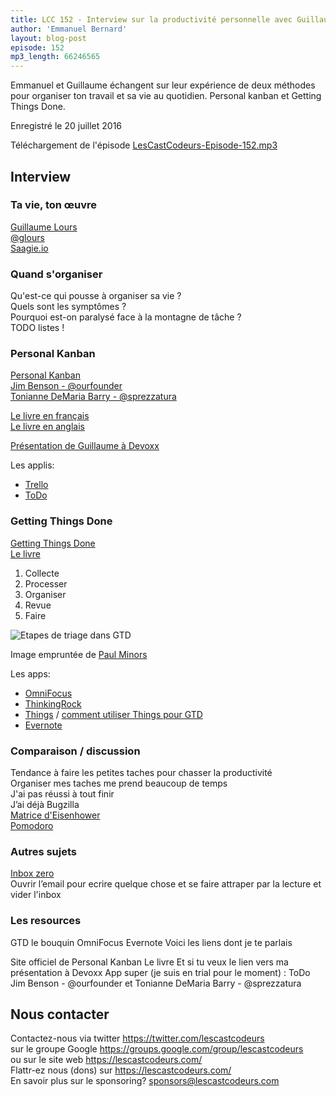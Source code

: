 ```yaml
---
title: LCC 152 - Interview sur la productivité personnelle avec Guillaume Lours
author: 'Emmanuel Bernard'
layout: blog-post
episode: 152
mp3_length: 66246565
---
```

Emmanuel et Guillaume échangent sur leur expérience de deux méthodes pour organiser ton travail et sa vie au quotidien.
Personal kanban et Getting Things Done.

Enregistré le 20 juillet 2016

Téléchargement de l'épisode [LesCastCodeurs-Episode-152.mp3](http://traffic.libsyn.com/lescastcodeurs/LesCastCodeurs-Episode-152.mp3)

## Interview

### Ta vie, ton œuvre

[Guillaume Lours](http://www.agileit.fr)  
[@glours](https://twitter.com/glours)  
[Saagie.io](https://www.saagie.com)  

### Quand s'organiser

Qu'est-ce qui pousse à organiser sa vie ?  
Quels sont les symptômes ?  
Pourquoi est-on paralysé face à la montagne de tâche ?  
TODO listes !  

### Personal Kanban

[Personal Kanban](http://www.personalkanban.com)  
[Jim Benson - @ourfounder](https://twitter.com/ourfounder)  
[Tonianne DeMaria Barry - @sprezzatura](https://twitter.com/sprezzatura)  

[Le livre en français](https://www.amazon.fr/Personal-Kanban-Visualisez-travail-Pilotez/dp/0989081265/ref=sr_1_2?ie=UTF8&qid=1469349823&sr=8-2&keywords=personal+kanban)  
[Le livre en anglais](http://www.personalkanban.com/pk/personal-kanban-the-book/#sthash.rzVjaHzf.dpbs)  

[Présentation de Guillaume à Devoxx](https://www.youtube.com/watch?v=PyUshtZei9g&index=48&list=PLklQqdqnBkPgWjGxCLSgsw7leKI-HDkM3)  

Les applis:

* [Trello](https://trello.com)
* [ToDo](https://todo.projectplace.com/)

### Getting Things Done

[Getting Things Done](http://gettingthingsdone.com)  
[Le livre](https://www.amazon.fr/Getting-Things-Done-Stress-Free-Productivity/dp/0143126563/ref=sr_1_1?ie=UTF8&qid=1469346534&sr=8-1&keywords=getting+things+done)  

1. Collecte
2. Processer
3. Organiser
4. Revue
5. Faire

![Etapes de triage dans GTD](/images/blog/Getting-Things-Done-Model.png)

Image empruntée de [Paul Minors](https://paulminors.com/getting-things-done-book-summary-pdf)

Les apps:

* [OmniFocus](https://www.omnigroup.com/applications/omnifocus/)
* [ThinkingRock](http://www.trgtd.com.au)
* [Things](https://culturedcode.com/things/) / [comment utiliser Things pour GTD](http://vanseodesign.com/online-business/things-gtd/)
* [Evernote](https://evernote.com)

### Comparaison / discussion

Tendance à faire les petites taches pour chasser la productivité  
Organiser mes taches me prend beaucoup de temps  
J'ai pas réussi à tout finir  
J’ai déjà Bugzilla  
[Matrice d'Eisenhower](https://fr.wikipedia.org/wiki/Matrice_d%27Eisenhower)  
[Pomodoro](http://pomodorotechnique.com)  

### Autres sujets

[Inbox zero](http://www.43folders.com/izero)  
Ouvrir l’email pour ecrire quelque chose et se faire attraper par la lecture et vider l'inbox  

### Les resources

GTD le bouquin
OmniFocus
Evernote
Voici les liens dont je te parlais

Site officiel de Personal Kanban
Le livre
Et si tu veux le lien vers ma présentation à Devoxx
App super (je suis en trial pour le moment) : ToDo
Jim Benson - @ourfounder
et Tonianne DeMaria Barry - @sprezzatura

## Nous contacter

Contactez-nous via twitter <https://twitter.com/lescastcodeurs>  
sur le groupe Google <https://groups.google.com/group/lescastcodeurs>  
ou sur le site web <https://lescastcodeurs.com/>  
Flattr-ez nous (dons) sur <https://lescastcodeurs.com/>  
En savoir plus sur le sponsoring? sponsors@lescastcodeurs.com  
